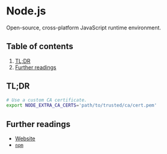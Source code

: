# Node.js

Open-source, cross-platform JavaScript runtime environment.

## Table of contents <!-- omit in toc -->

1. [TL;DR](#tldr)
1. [Further readings](#further-readings)

## TL;DR

```sh
# Use a custom CA certificate.
export NODE_EXTRA_CA_CERTS='path/to/trusted/ca/cert.pem'
```

## Further readings

- [Website]
- [`npm`][npm]

<!--
  References
  -->

<!-- Upstream -->
[website]: https://nodejs.org/en

<!-- Knowledge base -->
[npm]: npm.md
